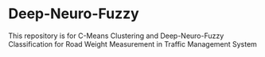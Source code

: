 # Deep-Neuro-Fuzzy
This repository is for C-Means Clustering and Deep-Neuro-Fuzzy Classification for
Road Weight Measurement in Traffic Management System
